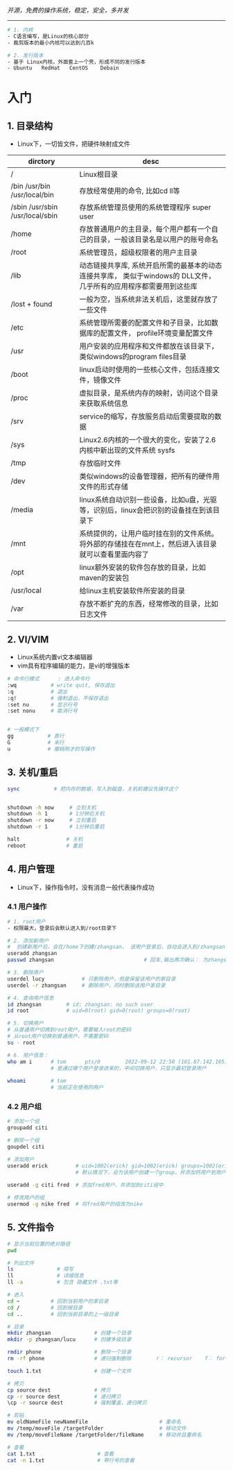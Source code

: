 *开源，免费的操作系统，稳定，安全，多并发*

------



```bash
# 1. 内核
- C语言编写，是Linux的核心部分
- 裁剪版本的最小内核可以达到几百k

# 2. 发行版本
- 基于 Linux内核，外面套上一个壳，形成不同的发行版本
- Ubuntu   RedHat   CentOS    Debain  
```

# 入门

## 1. 目录结构

- Linux下，一切皆文件，把硬件映射成文件

| dirctory                                   | desc                                                         |
| ------------------------------------------ | ------------------------------------------------------------ |
| /                                          | Linux根目录                                                  |
| /bin     /usr/bin    /usr/local/bin        | 存放经常使用的命令,  比如cd ll等                             |
| /sbin       /usr/sbin      /usr/local/sbin | 存放系统管理员使用的系统管理程序     super user              |
| /home                                      | 存放普通用户的主目录，每个用户都有一个自己的目录，一般该目录名是以用户的账号命名 |
| /root                                      | 系统管理员，超级权限者的用户主目录                           |
| /lib                                       | 动态链接共享库,  系统开启所需的最基本的动态连接共享库， 类似于windows的 DLL文件， 几乎所有的应用程序都需要用到这些库 |
| /lost + found                              | 一般为空，当系统非法关机后，这里就存放了一些文件             |
| /etc                                       | 系统管理所需要的配置文件和子目录，比如数据库的配置文件， profile环境变量配置文件 |
| /usr                                       | 用户安装的应用程序和文件都放在该目录下，类似windows的program files目录 |
| /boot                                      | linux启动时使用的一些核心文件，包括连接文件，镜像文件        |
| /proc                                      | 虚拟目录，是系统内存的映射，访问这个目录来获取系统信息       |
| /srv                                       | service的缩写，存放服务启动后需要提取的数据                  |
| /sys                                       | Linux2.6内核的一个很大的变化，安装了2.6内核中新出现的文件系统 sysfs |
| /tmp                                       | 存放临时文件                                                 |
| /dev                                       | 类似windows的设备管理器，把所有的硬件用文件的形式存储        |
| /media                                     | linux系统自动识别一些设备，比如u盘，光驱等，识别后，linux会把识别的设备挂在到该目录下 |
| /mnt                                       | 系统提供的，让用户临时挂在别的文件系统。将外部的存储挂在在mnt上，然后进入该目录就可以查看里面内容了 |
| /opt                                       | linux额外安装的软件包存放的目录，比如maven的安装包           |
| /usr/local                                 | 给linux主机安装软件所安装的目录                              |
| /var                                       | 存放不断扩充的东西，经常修改的目录，比如日志文件             |

## 2. VI/VIM

- Linux系统内置vi文本编辑器
- vim具有程序编辑的能力，是vi的增强版本

```bash
# 命令行模式      : 进入命令行
:wq           # write quit, 保存退出
:q            # 退出
:q!           # 强制退出，不保存退出
:set nu       # 显示行号
:set nonu     # 取消行号


# 一般模式下
gg           # 首行
G            # 末行
u            # 撤销刚才的写操作
```

## 3. 关机/重启

```bash
sync           # 把内存的数据，写入到磁盘，关机前建议先操作这个


shutdown -h now     # 立刻关机
shutdown -h 1       # 1分钟后关机
shutdown -r now     # 立刻重启
shutdown -r 1       # 1分钟后重启

halt               # 关机
reboot             # 重启
```

## 4. 用户管理

- Linux下，操作指令时，没有消息一般代表操作成功

### 4.1 用户操作

```bash
# 1. root用户
- 权限最大，登录后会默认进入到/root目录下

# 2. 添加新用户
#  创建新用户后，会在/home下创建/zhangsan， 该用户登录后，自动会进入到/zhangsan目录
useradd zhangsan
passwd zhangsan                             # 回车,输出两次确认： 为zhangsan设置密码

# 3. 删除用户
userdel lucy            # 只删除用户，但是保留该用户的家目录
userdel -r zhangsan     # 删除用户，同时删除该用户家目录

# 4. 查询用户信息
id zhangsan        # id: zhangsan: no such user
id root            # uid=0(root) gid=0(root) groups=0(root)

# 5. 切换用户
# 从普通用户切换到root用户，需要输入root的密码
# 从root用户切换到普通用户，不需要密码
su - root         

# 6. 用户信息： 
who am i      # tom      pts/0        2022-09-12 22:50 (101.87.142.105)
              # 是通过哪个用户登录进来的，中间切换用户，只显示最初登录用户
              
whoami        # tom
              # 当前正在使用的用户
```

### 4.2 用户组

```bash
# 添加一个组
groupadd citi

# 删除一个组
goupdel citi

# 添加用户
useradd erick         # uid=1002(erick) gid=1002(erick) groups=1002(erick)
                      # 默认情况下，会为该用户创建一个group，并添加钙用户到用户组
                      
useradd -g citi fred  # 添加fred用户，并添加到citi组中       

# 修改用户的组
usermod -g nike fred  # 将fred用户的组改为nike
```

## 5. 文件指令

```bash
# 显示当前位置的绝对路径
pwd

# 列出文件
ls              # 简写
ll              # 详细信息
ll -a           # 包含 隐藏文件 .txt等

# 进入
cd ~          # 回到当前用户的家目录
cd /          # 回到根目录
cd ..         # 回到当前目录的上一级目录

# 目录
mkdir zhangsan              # 创建一个目录
mkdir -p zhangsan/lucu      # 创建多级目录

rmdir phone                 # 删除一个目录
rm -rf phone                # 递归强制删除        r： recursor    f： fore

touch 1.txt                 # 创建一个文件

# 拷贝
cp source dest              # 拷贝
cp -r source dest           # 递归拷贝
\cp -r source dest          # 强制覆盖，递归拷贝

# 剪贴
mv oldNameFile newNameFile                       # 重命名
mv /temp/moveFile /targetFolder                  # 移动文件
mv /temp/moveFileName /targetFolder/fileName     # 移动并且重命名

# 查看
cat 1.txt                    # 查看
cat -n 1.txt                 # 带行号的查看
```

